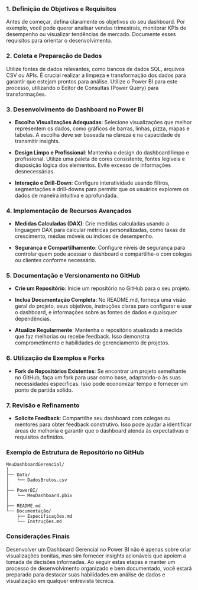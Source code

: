 ### 1. Definição de Objetivos e Requisitos

Antes de começar, defina claramente os objetivos do seu dashboard. Por exemplo, você pode querer analisar vendas trimestrais, monitorar KPIs de desempenho ou visualizar tendências de mercado. Documente esses requisitos para orientar o desenvolvimento.

### 2. Coleta e Preparação de Dados

Utilize fontes de dados relevantes, como bancos de dados SQL, arquivos CSV ou APIs. É crucial realizar a limpeza e transformação dos dados para garantir que estejam prontos para análise. Utilize o Power BI para este processo, utilizando o Editor de Consultas (Power Query) para transformações.

### 3. Desenvolvimento do Dashboard no Power BI

- **Escolha Visualizações Adequadas**: Selecione visualizações que melhor representem os dados, como gráficos de barras, linhas, pizza, mapas e tabelas. A escolha deve ser baseada na clareza e na capacidade de transmitir insights.
  
- **Design Limpo e Profissional**: Mantenha o design do dashboard limpo e profissional. Utilize uma paleta de cores consistente, fontes legíveis e disposição lógica dos elementos. Evite excesso de informações desnecessárias.

- **Interação e Drill-Down**: Configure interatividade usando filtros, segmentações e drill-downs para permitir que os usuários explorem os dados de maneira intuitiva e aprofundada.

### 4. Implementação de Recursos Avançados

- **Medidas Calculadas (DAX)**: Crie medidas calculadas usando a linguagem DAX para calcular métricas personalizadas, como taxas de crescimento, médias móveis ou índices de desempenho.
  
- **Segurança e Compartilhamento**: Configure níveis de segurança para controlar quem pode acessar o dashboard e compartilhe-o com colegas ou clientes conforme necessário.

### 5. Documentação e Versionamento no GitHub

- **Crie um Repositório**: Inicie um repositório no GitHub para o seu projeto.
  
- **Inclua Documentação Completa**: No README.md, forneça uma visão geral do projeto, seus objetivos, instruções claras para configurar e usar o dashboard, e informações sobre as fontes de dados e quaisquer dependências.

- **Atualize Regularmente**: Mantenha o repositório atualizado à medida que faz melhorias ou recebe feedback. Isso demonstra comprometimento e habilidades de gerenciamento de projetos.

### 6. Utilização de Exemplos e Forks

- **Fork de Repositórios Existentes**: Se encontrar um projeto semelhante no GitHub, faça um fork para usar como base, adaptando-o às suas necessidades específicas. Isso pode economizar tempo e fornecer um ponto de partida sólido.

### 7. Revisão e Refinamento

- **Solicite Feedback**: Compartilhe seu dashboard com colegas ou mentores para obter feedback construtivo. Isso pode ajudar a identificar áreas de melhoria e garantir que o dashboard atenda às expectativas e requisitos definidos.

### Exemplo de Estrutura de Repositório no GitHub

```
MeuDashboardGerencial/
│
├── Data/
│   └── DadosBrutos.csv
│
├── PowerBI/
│   └── MeuDashboard.pbix
│
├── README.md
└── Documentação/
    ├── Especificações.md
    └── Instruções.md
```

### Considerações Finais

Desenvolver um Dashboard Gerencial no Power BI não é apenas sobre criar visualizações bonitas, mas sim fornecer insights acionáveis que apoiem a tomada de decisões informadas. Ao seguir estas etapas e manter um processo de desenvolvimento organizado e bem documentado, você estará preparado para destacar suas habilidades em análise de dados e visualização em qualquer entrevista técnica.
